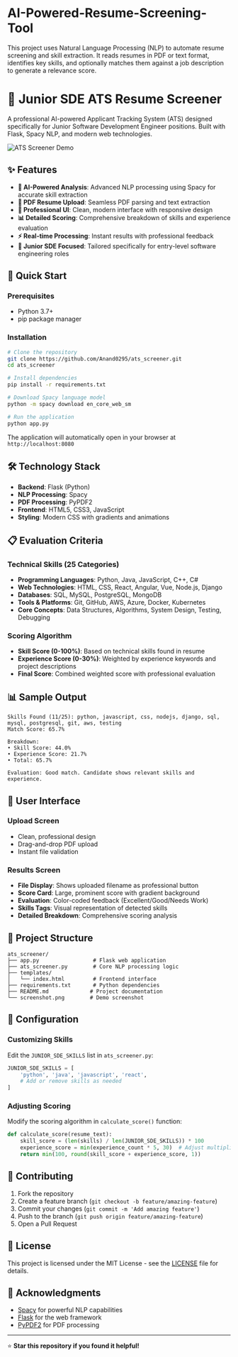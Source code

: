 # AI-Powered-Resume-Screening-Tool
This project uses Natural Language Processing (NLP) to automate resume screening and skill extraction. It reads resumes in PDF or text format, identifies key skills, and optionally matches them against a job description to generate a relevance score.
# 🎯 Junior SDE ATS Resume Screener

A professional AI-powered Applicant Tracking System (ATS) designed specifically for Junior Software Development Engineer positions. Built with Flask, Spacy NLP, and modern web technologies.

![ATS Screener Demo](demo.png)

## ✨ Features

- **🤖 AI-Powered Analysis**: Advanced NLP processing using Spacy for accurate skill extraction
- **📄 PDF Resume Upload**: Seamless PDF parsing and text extraction
- **🎨 Professional UI**: Clean, modern interface with responsive design
- **📊 Detailed Scoring**: Comprehensive breakdown of skills and experience evaluation
- **⚡ Real-time Processing**: Instant results with professional feedback
- **🎯 Junior SDE Focused**: Tailored specifically for entry-level software engineering roles

## 🚀 Quick Start

### Prerequisites
- Python 3.7+
- pip package manager

### Installation

```bash
# Clone the repository
git clone https://github.com/Anand0295/ats_screener.git
cd ats_screener

# Install dependencies
pip install -r requirements.txt

# Download Spacy language model
python -m spacy download en_core_web_sm

# Run the application
python app.py
```

The application will automatically open in your browser at `http://localhost:8080`

## 🛠️ Technology Stack

- **Backend**: Flask (Python)
- **NLP Processing**: Spacy
- **PDF Processing**: PyPDF2
- **Frontend**: HTML5, CSS3, JavaScript
- **Styling**: Modern CSS with gradients and animations

## 📋 Evaluation Criteria

### Technical Skills (25 Categories)
- **Programming Languages**: Python, Java, JavaScript, C++, C#
- **Web Technologies**: HTML, CSS, React, Angular, Vue, Node.js, Django
- **Databases**: SQL, MySQL, PostgreSQL, MongoDB
- **Tools & Platforms**: Git, GitHub, AWS, Azure, Docker, Kubernetes
- **Core Concepts**: Data Structures, Algorithms, System Design, Testing, Debugging

### Scoring Algorithm
- **Skill Score (0-100%)**: Based on technical skills found in resume
- **Experience Score (0-30%)**: Weighted by experience keywords and project descriptions
- **Final Score**: Combined weighted score with professional evaluation

## 📊 Sample Output

```
Skills Found (11/25): python, javascript, css, nodejs, django, sql, mysql, postgresql, git, aws, testing
Match Score: 65.7%

Breakdown:
• Skill Score: 44.0%
• Experience Score: 21.7%
• Total: 65.7%

Evaluation: Good match. Candidate shows relevant skills and experience.
```

## 🎨 User Interface

### Upload Screen
- Clean, professional design
- Drag-and-drop PDF upload
- Instant file validation

### Results Screen
- **File Display**: Shows uploaded filename as professional button
- **Score Card**: Large, prominent score with gradient background
- **Evaluation**: Color-coded feedback (Excellent/Good/Needs Work)
- **Skills Tags**: Visual representation of detected skills
- **Detailed Breakdown**: Comprehensive scoring analysis

## 📁 Project Structure

```
ats_screener/
├── app.py                 # Flask web application
├── ats_screener.py        # Core NLP processing logic
├── templates/
│   └── index.html         # Frontend interface
├── requirements.txt       # Python dependencies
├── README.md             # Project documentation
└── screenshot.png        # Demo screenshot
```

## 🔧 Configuration

### Customizing Skills
Edit the `JUNIOR_SDE_SKILLS` list in `ats_screener.py`:

```python
JUNIOR_SDE_SKILLS = [
    'python', 'java', 'javascript', 'react',
    # Add or remove skills as needed
]
```

### Adjusting Scoring
Modify the scoring algorithm in `calculate_score()` function:

```python
def calculate_score(resume_text):
    skill_score = (len(skills) / len(JUNIOR_SDE_SKILLS)) * 100
    experience_score = min(experience_count * 5, 30)  # Adjust multiplier
    return min(100, round(skill_score + experience_score, 1))
```

## 🤝 Contributing

1. Fork the repository
2. Create a feature branch (`git checkout -b feature/amazing-feature`)
3. Commit your changes (`git commit -m 'Add amazing feature'`)
4. Push to the branch (`git push origin feature/amazing-feature`)
5. Open a Pull Request

## 📝 License

This project is licensed under the MIT License - see the [LICENSE](LICENSE) file for details.


## 🙏 Acknowledgments

- [Spacy](https://spacy.io/) for powerful NLP capabilities
- [Flask](https://flask.palletsprojects.com/) for the web framework
- [PyPDF2](https://pypdf2.readthedocs.io/) for PDF processing

---

⭐ **Star this repository if you found it helpful!**
